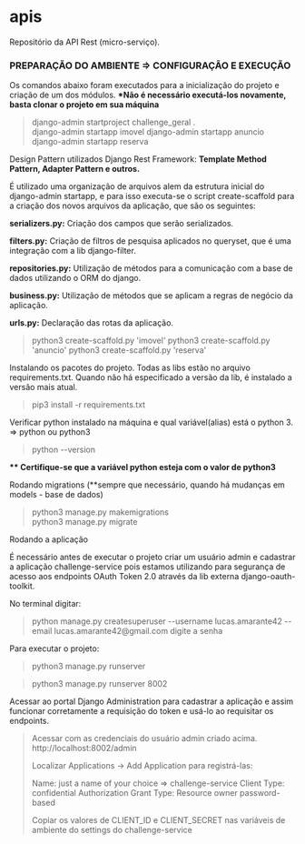 # apis
Repositório da API Rest (micro-serviço).

<h3><b>PREPARAÇÃO DO AMBIENTE => CONFIGURAÇÃO E EXECUÇÃO</b></h3>

Os comandos abaixo foram executados para a inicialização do projeto e criação de um dos módulos.
<b>*Não é necessário executá-los novamente, basta clonar o projeto em sua máquina</b>

<blockquote>
django-admin startproject challenge_geral . <br>
django-admin startapp imovel
django-admin startapp anuncio
django-admin startapp reserva
</blockquote>

Design Pattern utilizados Django Rest Framework:
<b>Template Method Pattern, Adapter Pattern e outros.</b>

É utilizado uma organização de arquivos alem da estrutura inicial do django-admin startapp, e para isso executa-se o script create-scaffold para a criação dos novos arquivos da aplicação, que são os seguintes:

<b>serializers.py:</b> Criação dos campos que serão serializados.

<b>filters.py:</b> Criação de filtros de pesquisa aplicados no queryset, que é uma integração com a lib django-filter.

<b>repositories.py:</b> Utilização de métodos para a comunicação com a base de dados utilizando o ORM do django.

<b>business.py:</b> Utilização de métodos que se aplicam a regras de negócio da aplicação.

<b>urls.py:</b> Declaração das rotas da aplicação.

<blockquote>
python3 create-scaffold.py 'imovel'
python3 create-scaffold.py 'anuncio'
python3 create-scaffold.py 'reserva'
</blockquote>

Instalando os pacotes do projeto. Todas as libs estão no arquivo requirements.txt. Quando não há especificado a versão da lib, é instalado a versão mais atual.
<blockquote>pip3 install -r requirements.txt</blockquote>

Verificar python instalado na máquina e qual variável(alias) está o python 3. => python ou python3
<blockquote>python --version</blockquote>

<b>** Certifique-se que a variável python esteja com o valor de python3</b>

Rodando migrations (**sempre que necessário, quando há mudanças em models - base de dados)
<blockquote>
python3 manage.py makemigrations <br>
python3 manage.py migrate 
</blockquote>

Rodando a aplicação

É necessário antes de executar o projeto criar um usuário admin e cadastrar a aplicação challenge-service pois estamos utilizando para segurança de acesso aos endpoints OAuth Token 2.0 através da lib externa django-oauth-toolkit.

No terminal digitar:
<blockquote>
python manage.py createsuperuser --username lucas.amarante42 --email lucas.amarante42@gmail.com
digite a senha
</blockquote>

Para executar o projeto:
<blockquote>python3 manage.py runserver</blockquote>
<blockquote>python3 manage.py runserver 8002</blockquote>

Acessar ao portal Django Administration para cadastrar a aplicação e assim funcionar corretamente a requisição do token e usá-lo ao requisitar os endpoints.

<blockquote>
Acessar com as credenciais do usuário admin criado acima.
http://localhost:8002/admin

Localizar Applications -> Add Application para registrá-las:

Name: just a name of your choice => challenge-service
Client Type: confidential
Authorization Grant Type: Resource owner password-based

Copiar os valores de CLIENT_ID e CLIENT_SECRET nas variáveis de ambiente do settings do challenge-service
</blockquote>



